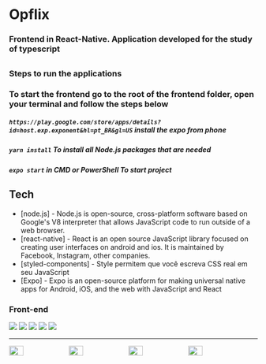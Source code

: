# Opflix
### Frontend in React-Native. Application developed for the study of typescript
##
### Steps to run the applications

### To start the frontend go to the root of the frontend folder, open your terminal and follow the steps below
##### `https://play.google.com/store/apps/details?id=host.exp.exponent&hl=pt_BR&gl=US` install the expo from phone
##### `yarn install` To install all Node.js packages that are needed
##### `expo start` in CMD or PowerShell To start project

## Tech
- [node.js] - Node.js is open-source, cross-platform software based on Google's V8 interpreter that allows JavaScript code to run outside of a web browser.
- [react-native] - React is an open source JavaScript library focused on creating user interfaces on android and ios. It is maintained by Facebook, Instagram, other companies.
- [styled-components] - Style permitem que você escreva CSS real em seu JavaScript
- [Expo] - Expo is an open-source platform for making universal native apps for Android, iOS, and the web with JavaScript and React

<div>
  <div>
    <h3>Front-end</h3>
    <img src="https://img.shields.io/badge/JavaScript-323330?style=for-the-badge&logo=javascript&logoColor=F7DF1E">
	<img src="https://img.shields.io/badge/TypeScript-007ACC?style=for-the-badge&logo=typescript&logoColor=white">
    <img src="https://img.shields.io/badge/React_Native-20232A?style=for-the-badge&logo=react&logoColor=61DAFB">
    <img src="https://img.shields.io/badge/Android-3DDC84?style=for-the-badge&logo=android&logoColor=white">
    <img src="https://img.shields.io/badge/styled--components-DB7093?style=for-the-badge&logo=styled-components&logoColor=white">
  </div>
  <hr>

</div>

<div style="display:flex;">
	<img src="https://i.imgur.com/oyXeQou.jpg" width="24%">
	<img src="https://i.imgur.com/RTZDdLB.jpg" width="24%">
	<img src="https://i.imgur.com/2gOCRtX.jpg" width="24%">
	<img src="https://i.imgur.com/SXxWgj2.jpg" width="24%">
</div>
